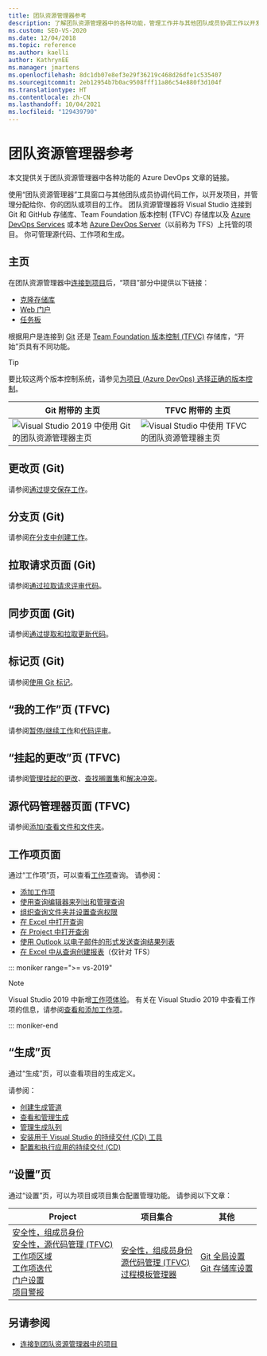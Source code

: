 ```yaml
---
title: 团队资源管理器参考
description: 了解团队资源管理器中的各种功能，管理工作并与其他团队成员协调工作以开发项目。
ms.custom: SEO-VS-2020
ms.date: 12/04/2018
ms.topic: reference
ms.author: kaelli
author: KathrynEE
ms.manager: jmartens
ms.openlocfilehash: 8dc1db07e8ef3e29f36219c468d26dfe1c535407
ms.sourcegitcommit: 2eb12954b7b0ac9508fff11a86c54e880f3d104f
ms.translationtype: HT
ms.contentlocale: zh-CN
ms.lasthandoff: 10/04/2021
ms.locfileid: "129439790"
---
```

# <a name="team-explorer-reference"></a>团队资源管理器参考

本文提供关于团队资源管理器中各种功能的 Azure DevOps 文章的链接。

使用“团队资源管理器”工具窗口与其他团队成员协调代码工作，以开发项目，并管理分配给你、你的团队或项目的工作。 团队资源管理器将 Visual Studio 连接到 Git 和 GitHub 存储库、Team Foundation 版本控制 (TFVC) 存储库以及 [Azure DevOps Services](/azure/devops/user-guide/what-is-azure-devops-services) 或本地 [Azure DevOps Server](/azure/devops/index-all)（以前称为 TFS）上托管的项目。 你可管理源代码、工作项和生成。

## <a name="home-page"></a>主页

在团队资源管理器中[连接到项目](../connect-team-project.md)后，“项目”部分中提供以下链接：

- [克隆存储库](/azure/devops/repos/git/clone)
- [Web 门户](/azure/devops/project/navigation/index)
- [任务板](/azure/devops/boards/sprints/task-board)

根据用户是连接到 [Git](/azure/devops/repos/git/gitquickstart?view=vsts&tabs=visual-studio&preserve-view=true) 还是 [Team Foundation 版本控制 (TFVC)](/azure/devops/repos/tfvc/overview) 存储库，“开始”页具有不同功能。

> [!TIP]
> 要比较这两个版本控制系统，请参见[为项目 (Azure DevOps) 选择正确的版本控制](/azure/devops/repos/tfvc/comparison-git-tfvc)。

| Git 附带的 **主页** | TFVC 附带的 **主页** |
| - | - |
| ![Visual Studio 2019 中使用 Git 的团队资源管理器主页](media/team-explorer-reference/team-explorer-git.png) | ![Visual Studio 中使用 TFVC 的团队资源管理器主页](media/team-explorer-reference/team-explorer-tfvc.png) |

## <a name="changes-page-git"></a>更改页 (Git)

请参阅[通过提交保存工作](/azure/devops/repos/git/commits)。

## <a name="branches-page-git"></a>分支页 (Git)

请参阅[在分支中创建工作](/azure/devops/repos/git/branches)。

## <a name="pull-requests-page-git"></a>拉取请求页面 (Git)

请参阅[通过拉取请求评审代码](/azure/devops/repos/git/pullrequest)。

## <a name="sync-page-git"></a>同步页面 (Git)

请参阅[通过提取和拉取更新代码](/azure/devops/repos/git/pulling)。

## <a name="tags-page-git"></a>标记页 (Git)

请参阅[使用 Git 标记](/azure/devops/repos/git/git-tags)。

## <a name="my-work-page-tfvc"></a>“我的工作”页 (TFVC)

请参阅[暂停/继续工作](/azure/devops/repos/tfvc/suspend-your-work-manage-your-shelvesets)和[代码评审](/azure/devops/repos/tfvc/day-life-alm-developer-suspend-work-fix-bug-conduct-code-review)。

## <a name="pending-changes-page-tfvc"></a>“挂起的更改”页 (TFVC)

请参阅[管理挂起的更改](/azure/devops/repos/tfvc/develop-code-manage-pending-changes)、[查找搁置集](/azure/devops/repos/tfvc/suspend-your-work-manage-your-shelvesets)和[解决冲突](/azure/devops/repos/tfvc/resolve-team-foundation-version-control-conflicts)。

## <a name="source-control-explorer-page-tfvc"></a>源代码管理器页面 (TFVC)

请参阅[添加/查看文件和文件夹](/azure/devops/repos/tfvc/add-files-server)。

## <a name="work-items-page"></a>工作项页面

通过“工作项”页，可以查看[工作项](/azure/devops/boards/work-items/about-work-items)查询。 请参阅：

- [添加工作项](/azure/devops/boards/backlogs/add-work-items)
- [使用查询编辑器来列出和管理查询](/azure/devops/boards/queries/using-queries)
- [组织查询文件夹并设置查询权限](/azure/devops/boards/queries/set-query-permissions)
- [在 Excel 中打开查询](/azure/devops/boards/backlogs/office/bulk-add-modify-work-items-excel)
- [在 Project 中打开查询](/azure/devops/boards/backlogs/create-your-backlog)
- [使用 Outlook 以电子邮件的形式发送查询结果列表](/azure/devops/boards/queries/share-plans)
- [在 Excel 中从查询创建报表](/azure/devops/report/excel/create-status-and-trend-excel-reports)（仅针对 TFS）

::: moniker range=">= vs-2019"

> [!NOTE]
> Visual Studio 2019 中新增[工作项体验](/azure/devops/boards/work-items/set-work-item-experience-vs)。 有关在 Visual Studio 2019 中查看工作项的信息，请参阅[查看和添加工作项](/azure/devops/boards/work-items/view-add-work-items)。

::: moniker-end

## <a name="builds-page"></a>“生成”页

通过“生成”页，可以查看项目的生成定义。

请参阅：

- [创建生成管道](/azure/devops/pipelines/tasks/index)
- [查看和管理生成](/azure/devops/pipelines/overview)
- [管理生成队列](/azure/devops/pipelines/agents/pools-queues)
- [安装用于 Visual Studio 的持续交付 (CD) 工具](/azure/devops/pipelines/apps/cd/azure/aspnet-core-to-acr#install-continuous-delivery-cd-tools-for-visual-studio-2017)
- [配置和执行应用的持续交付 (CD)](/azure/devops/pipelines/apps/cd/azure/aspnet-core-to-acr#configure-and-execute-continuous-delivery-cd-for-your-app)

## <a name="settings-page"></a>“设置”页

通过“设置”页，可以为项目或项目集合配置管理功能。 请参阅以下文章：

| Project | 项目集合 | 其他 |
| - | - | - |
| [安全性，组成员身份](/azure/devops/organizations/security/set-project-collection-level-permissions)<br/>[安全性，源代码管理 (TFVC)](/azure/devops/organizations/security/set-git-tfvc-repository-permissions)<br/>[工作项区域](/azure/devops/organizations/settings/set-area-paths)<br/>[工作项迭代](/azure/devops/organizations/settings/set-iteration-paths-sprints)<br/>[门户设置](/azure/devops/report/sharepoint-dashboards/configure-or-add-a-project-portal)<br/>[项目警报](/azure/devops/notifications/howto-manage-team-notifications) | [安全性，组成员身份](/azure/devops/organizations/security/set-project-collection-level-permissions)<br/>[源代码管理 (TFVC)](/azure/devops/repos/tfvc/decide-between-using-local-server-workspace)<br/>[过程模板管理器](/azure/devops/boards/work-items/guidance/manage-process-templates) | [Git 全局设置](/azure/devops/repos/git/git-config)<br/>[Git 存储库设置](/azure/devops/repos/git/git-config) |

## <a name="see-also"></a>另请参阅

- [连接到团队资源管理器中的项目](../../ide/connect-team-project.md)